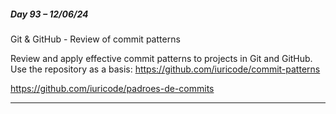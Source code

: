 ##### Day 93 – 12/06/24

Git & GitHub - Review of commit patterns

Review and apply effective commit patterns to projects in Git and GitHub. Use the repository as a basis: https://github.com/iuricode/commit-patterns


https://github.com/iuricode/padroes-de-commits

---